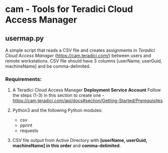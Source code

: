 # cam - Tools for Teradici Cloud Access Manager

## usermap.py
A simple script that reads a CSV file and creates assignments in *Teradici Cloud Access Manager* (https://cam.teradici.com/)
between users and remote workstations. CSV file should have 3 columns [userName, userGuid, machineName] and be comma-delimited.

### Requirements:
1. A Teradici Cloud Access Manager **Deployment Service Account**
Follow the steps (1-3) in this section to create one - https://cam.teradici.com/api/docs#section/Getting-Started/Prerequisites

2. Python3 and the following Python modules:
   - csv
   - pprint
   - requests

3. CSV file output from Active Directory with **[userName, userGuid, machineName] in this order** and **comma-delimited**.
